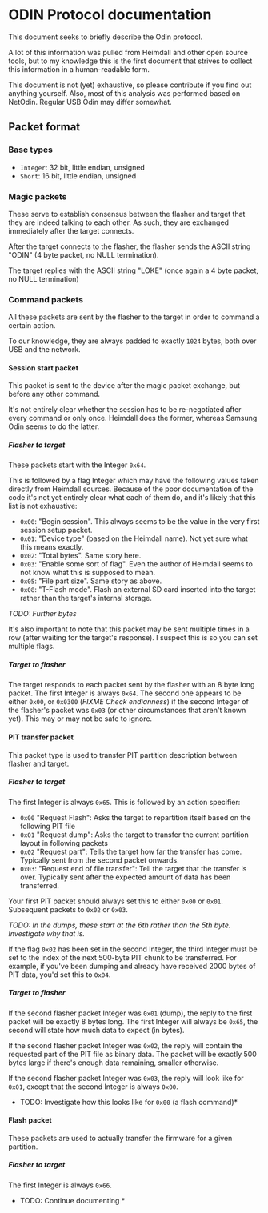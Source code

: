 # ODIN Protocol documentation

This document seeks to briefly describe the Odin protocol.

A lot of this information was pulled from Heimdall and other open source tools,
but to my knowledge this is the first document that strives to collect this information in a human-readable form.

This document is not (yet) exhaustive, so please contribute if you find out anything yourself. Also, most of this analysis was performed based on NetOdin. Regular USB Odin may differ somewhat.

## Packet format

### Base types

* `Integer`: 32 bit, little endian, unsigned
* `Short`: 16 bit, little endian, unsigned

### Magic packets

These serve to establish consensus between the flasher and target that they are indeed talking to each other. As such, they are exchanged immediately after the target connects.

After the target connects to the flasher, the flasher sends the ASCII string "ODIN" (4 byte packet, no NULL termination).

The target replies with the ASCII string "LOKE" (once again a 4 byte packet, no NULL termination)

### Command packets

All these packets are sent by the flasher to the target in order to command a certain action.

To our knowledge, they are always padded to exactly `1024` bytes, both over USB and the network.

#### Session start packet

This packet is sent to the device after the magic packet exchange, but before any other command.

It's not entirely clear whether the session has to be re-negotiated after every command or only once.
Heimdall does the former, whereas Samsung Odin seems to do the latter.

##### Flasher to target

These packets start with the Integer `0x64`.

This is followed by a flag Integer which may have the following values taken directly from Heimdall sources. Because of the poor documentation of the code it's not yet entirely clear what each of them do, and it's likely that this list is not exhaustive:

* `0x00`: "Begin session". This always seems to be the value in the very first session setup packet.
* `0x01`: "Device type" (based on the Heimdall name). Not yet sure what this means exactly.
* `0x02`: "Total bytes". Same story here.
* `0x03`: "Enable some sort of flag". Even the author of Heimdall seems to not know what this is supposed to mean.
* `0x05`: "File part size". Same story as above.
* `0x08`: "T-Flash mode". Flash an external SD card inserted into the target rather than the target's internal storage.

*TODO: Further bytes*

It's also important to note that this packet may be sent multiple times in a row (after waiting for the target's response). I suspect this is so you can set multiple flags.

##### Target to flasher

The target responds to each packet sent by the flasher with an 8 byte long packet. The first Integer is always `0x64`. The second one appears to be either `0x00`, or `0x0300` (*FIXME Check endianness*) if the second Integer of the flasher's packet was `0x03` (or other circumstances that aren't known yet). This may or may not be safe to ignore.

#### PIT transfer packet

This packet type is used to transfer PIT partition description between flasher and target.

##### Flasher to target

The first Integer is always `0x65`. This is followed by an action specifier:

* `0x00` "Request Flash": Asks the target to repartition itself based on the following PIT file
* `0x01` "Request dump": Asks the target to transfer the current partition layout in following packets
* `0x02` "Request part": Tells the target how far the transfer has come. Typically sent from the second packet onwards.
* `0x03`: "Request end of file transfer": Tell the target that the transfer is over. Typically sent after the expected amount of data has been transferred.

Your first PIT packet should always set this to either `0x00` or `0x01`. Subsequent packets to `0x02` or `0x03`.

*TODO: In the dumps, these start at the 6th rather than the 5th byte. Investigate why that is.*

If the flag `0x02` has been set in the second Integer, the third Integer must be set to the index of the next 500-byte PIT chunk to be transferred. For example, if you've been dumping and already have received 2000 bytes of PIT data, you'd set this to `0x04`.

##### Target to flasher

If the second flasher packet Integer was `0x01` (dump), the reply to the first packet will be exactly 8 bytes long. The first Integer will always be `0x65`, the second will state how much data to expect (in bytes).

If the second flasher packet Integer was `0x02`, the reply will contain the requested part of the PIT file as binary data. The packet will be exactly 500 bytes large if there's enough data remaining, smaller otherwise.

If the second flasher packet Integer was `0x03`, the reply will look like for `0x01`, except that the second Integer is always `0x00`.

* TODO: Investigate how this looks like for `0x00` (a flash command)*

#### Flash packet

These packets are used to actually transfer the firmware for a given partition.

##### Flasher to target

The first Integer is always `0x66`.

* TODO: Continue documenting *



